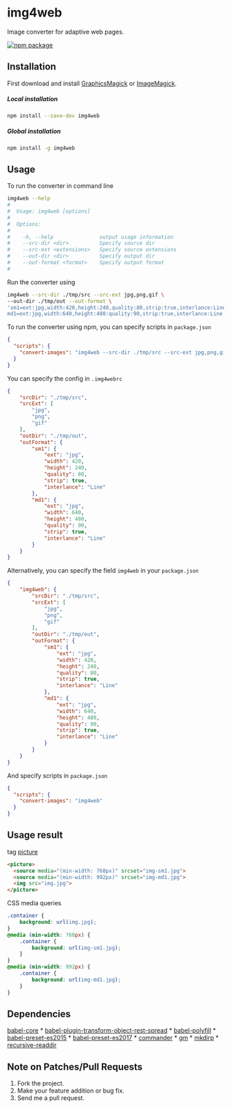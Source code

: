 # img4web
Image converter for adaptive web pages.

[![npm package](https://nodei.co/npm/img4web.png?downloads=true&downloadRank=true&stars=true)](https://www.npmjs.com/package/img4web)

## Installation

First download and install [GraphicsMagick](http://www.graphicsmagick.org/) or [ImageMagick](http://www.imagemagick.org/).

##### Local installation
```sh
npm install --save-dev img4web
```

##### Global installation
```sh
npm install -g img4web
```

## Usage

To run the converter in command line

```sh
img4web --help
#
#  Usage: img4web [options]
#
#  Options:
#
#    -h, --help               output usage information
#    --src-dir <dir>          Specify source dir
#    --src-ext <extensions>   Specify source extensions
#    --out-dir <dir>          Specify output dir
#    --out-format <format>    Specify output format
#
```

Run the converter using

```sh
img4web --src-dir ./tmp/src --src-ext jpg,png,gif \
--out-dir ./tmp/out --out-format \
'sm1=ext:jpg,width:420,height:240,quality:80,strip:true,interlance:Line;\
md1=ext:jpg,width:640,height:480:quality:90,strip:true,interlance:Line'
```

To run the converter using npm, you can specify scripts in `package.json`

```json
{
  "scripts": {
    "convert-images": "img4web --src-dir ./tmp/src --src-ext jpg,png,gif --out-dir ./tmp/out --out-format 'sm1=ext:jpg,width:420,height:240,quality:80,strip:true,interlance:Line;md1=ext:jpg,width:640,height:480:quality:90,strip:true,interlance:Line'"
  }
}
```

You can specify the config in `.img4webrc`

```json
{
    "srcDir": "./tmp/src",
    "srcExt": [
        "jpg",
        "png",
        "gif"
    ],
    "outDir": "./tmp/out",
    "outFormat": {
        "sm1": {
            "ext": "jpg",
            "width": 420,
            "height": 240,
            "quality": 80,
            "strip": true,
            "interlance": "Line"
        },
        "md1": {
            "ext": "jpg",
            "width": 640,
            "height": 480,
            "quality": 90,
            "strip": true,
            "interlance": "Line"
        }
    }
}
```

Alternatively, you can specify the field `img4web` in your `package.json`

```json
{
    "img4web": {
        "srcDir": "./tmp/src",
        "srcExt": [
            "jpg",
            "png",
            "gif"
        ],
        "outDir": "./tmp/out",
        "outFormat": {
            "sm1": {
                "ext": "jpg",
                "width": 420,
                "height": 240,
                "quality": 80,
                "strip": true,
                "interlance": "Line"
            },
            "md1": {
                "ext": "jpg",
                "width": 640,
                "height": 480,
                "quality": 90,
                "strip": true,
                "interlance": "Line"
            }
        }
    }
}
```

And specify scripts in `package.json`

```json
{
  "scripts": {
    "convert-images": "img4web"
  }
}
```

## Usage result

tag [picture](https://developer.mozilla.org/en/docs/Web/HTML/Element/picture)

```html
<picture>
  <source media="(min-width: 768px)" srcset="img-sm1.jpg">
  <source media="(min-width: 992px)" srcset="img-md1.jpg">
  <img src="img.jpg">
</picture>
```

CSS media queries

```css
.container {
    background: url(img.jpg);
}
@media (min-width: 768px) {
    .container {
        background: url(img-sm1.jpg);
    }
}
@media (min-width: 992px) {
    .container {
        background: url(img-md1.jpg);
    }
}
```

## Dependencies
[babel-core](https://www.npmjs.com/package/babel-core) * 
[babel-plugin-transform-object-rest-spread](https://www.npmjs.com/package/babel-plugin-transform-object-rest-spread) * 
[babel-polyfill](https://www.npmjs.com/package/babel-polyfill) * 
[babel-preset-es2015](https://www.npmjs.com/package/babel-preset-es2015) * 
[babel-preset-es2017](https://www.npmjs.com/package/babel-preset-es2017) * 
[commander](https://www.npmjs.com/package/commander) * 
[gm](https://www.npmjs.com/package/gm) * 
[mkdirp](https://www.npmjs.com/package/mkdirp) * 
[recursive-readdir](https://www.npmjs.com/package/recursive-readdir)

## Note on Patches/Pull Requests

1. Fork the project.
2. Make your feature addition or bug fix.
3. Send me a pull request.
